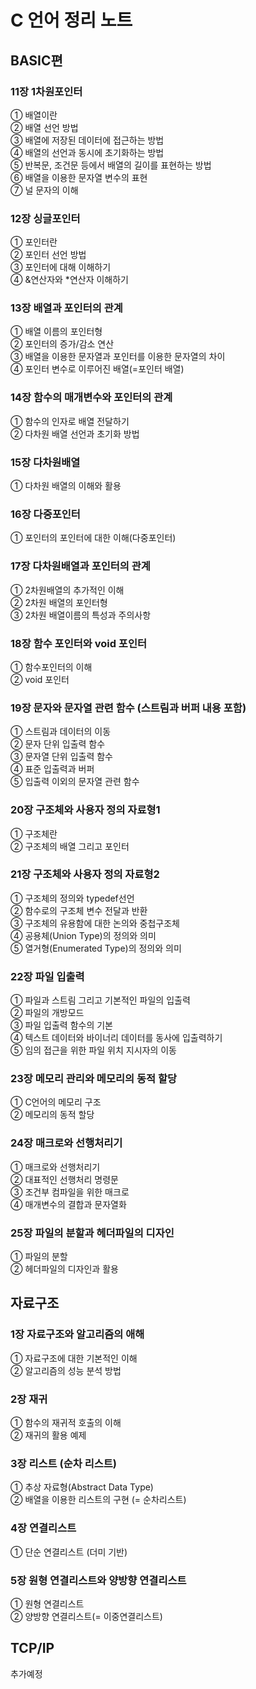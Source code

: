 # C 언어 정리 노트

## BASIC편

### 11장 1차원포인터

① 배열이란  
 ② 배열 선언 방법  
 ③ 배열에 저장된 데이터에 접근하는 방법  
 ④ 배열의 선언과 동시에 초기화하는 방법  
 ⑤ 반복문, 조건문 등에서 배열의 길이를 표현하는 방법  
 ⑥ 배열을 이용한 문자열 변수의 표현  
 ⑦ 널 문자의 이해

### 12장 싱글포인터

① 포인터란  
 ② 포인터 선언 방법  
 ③ 포인터에 대해 이해하기  
 ④ &연산자와 \*연산자 이해하기

### 13장 배열과 포인터의 관계

① 배열 이름의 포인터형  
 ② 포인터의 증가/감소 연산  
 ③ 배열을 이용한 문자열과 포인터를 이용한 문자열의 차이  
 ④ 포인터 변수로 이루어진 배열(=포인터 배열)

### 14장 함수의 매개변수와 포인터의 관계

① 함수의 인자로 배열 전달하기  
 ② 다차원 배열 선언과 초기화 방법

### 15장 다차원배열

① 다차원 배열의 이해와 활용

### 16장 다중포인터

① 포인터의 포인터에 대한 이해(다중포인터)

### 17장 다차원배열과 포인터의 관계

① 2차원배열의 추가적인 이해  
 ② 2차원 배열의 포인터형  
 ③ 2차원 배열이름의 특성과 주의사항

### 18장 함수 포인터와 void 포인터

① 함수포인터의 이해  
 ② void 포인터

### 19장 문자와 문자열 관련 함수 (스트림과 버퍼 내용 포함)

① 스트림과 데이터의 이동  
 ② 문자 단위 입출력 함수  
 ③ 문자열 단위 입출력 함수  
 ④ 표준 입출력과 버퍼  
 ⑤ 입출력 이외의 문자열 관련 함수

### 20장 구조체와 사용자 정의 자료형1

① 구조체란  
 ② 구조체의 배열 그리고 포인터

### 21장 구조체와 사용자 정의 자료형2

① 구조체의 정의와 typedef선언  
 ② 함수로의 구조체 변수 전달과 반환  
 ③ 구조체의 유용함에 대한 논의와 중첩구조체  
 ④ 공용체(Union Type)의 정의와 의미  
 ⑤ 열거형(Enumerated Type)의 정의와 의미

### 22장 파일 입출력

① 파일과 스트림 그리고 기본적인 파일의 입출력  
 ② 파일의 개방모드  
 ③ 파일 입출력 함수의 기본  
 ④ 텍스트 데이터와 바이너리 데이터를 동사에 입출력하기  
 ⑤ 임의 접근을 위한 파일 위치 지시자의 이동

### 23장 메모리 관리와 메모리의 동적 할당

① C언어의 메모리 구조  
 ② 메모리의 동적 할당

### 24장 매크로와 선행처리기

① 매크로와 선행처리기  
 ② 대표적인 선행처리 명령문  
 ③ 조건부 컴파일을 위한 매크로  
 ④ 매개변수의 결합과 문자열화

### 25장 파일의 분할과 헤더파일의 디자인

① 파일의 분할  
 ② 헤더파일의 디자인과 활용

## 자료구조

### 1장 자료구조와 알고리즘의 애해

① 자료구조에 대한 기본적인 이해  
 ② 알고리즘의 성능 분석 방법

### 2장 재귀

① 함수의 재귀적 호출의 이해  
② 재귀의 활용 예제

### 3장 리스트 (순차 리스트)

① 추상 자료형(Abstract Data Type)  
② 배열을 이용한 리스트의 구현 (= 순차리스트)

### 4장 연결리스트

① 단순 연결리스트 (더미 기반)

### 5장 원형 연결리스트와 양방향 연결리스트

① 원형 연결리스트  
② 양방향 연결리스트(= 이중연결리스트)

## TCP/IP

추가예정
